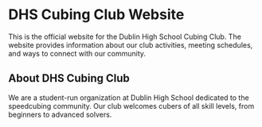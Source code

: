 # DHS Cubing Club Website

This is the official website for the Dublin High School Cubing Club. The website provides information about our club activities, meeting schedules, and ways to connect with our community.

## About DHS Cubing Club

We are a student-run organization at Dublin High School dedicated to the speedcubing community. Our club welcomes cubers of all skill levels, from beginners to advanced solvers.
